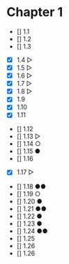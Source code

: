 # Chapter 1

- [] 1.1
- [] 1.2
- [] 1.3
- [x] 1.4 ▷
- [x] 1.5 ▷
- [x] 1.6 ▷
- [x] 1.7 ▷
- [x] 1.8 ▷
- [x] 1.9
- [x] 1.10
- [x] 1.11
- [] 1.12
- [] 1.13 ▷
- [] 1.14 ○
- [] 1.15 ●
- [] 1.16
- [x] 1.17 ▷
- [] 1.18 ●●
- [] 1.19 ○
- [] 1.20 ●
- [] 1.21 ●●
- [] 1.22 ●
- [] 1.23 ●
- [] 1.24 ●●
- [] 1.25
- [] 1.26
- [] 1.26
